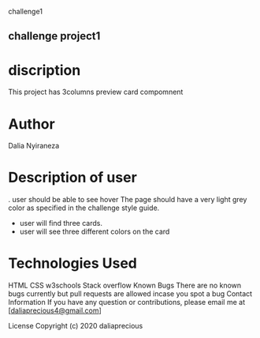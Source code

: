 challenge1
## challenge project1
 
 # discription
 This project has 3columns preview card compomnent

# Author
Dalia Nyiraneza
# Description of user
. user should be able to see hover
The page should have a very light grey color as specified in the challenge style guide. 
- user will find  three cards.
- user will see three different colors on the card
 

# Technologies Used
 
HTML
CSS
w3schools
Stack overflow
Known Bugs
There are no known bugs currently but pull requests are allowed incase you spot a bug
Contact Information
If you have any question or contributions, please email me at [daliaprecious4@gmail.com]

License
Copyright (c) 2020 daliaprecious
